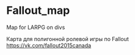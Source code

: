 Fallout_map
===========

Map for LARPG on divs

Карта для полигонной ролевой игры по Fallout
https://vk.com/fallout2015canada
